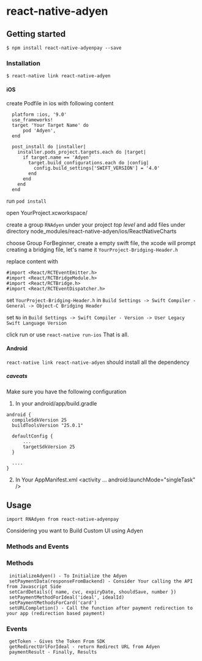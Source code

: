 
# react-native-adyen

## Getting started

`$ npm install react-native-adyenpay --save`

### Installation

`$ react-native link react-native-adyen`


#### iOS

create Podfile in ios with following content

      platform :ios, '9.0'
      use_frameworks!
	  target 'Your Target Name' do
		  pod 'Adyen',
	  end
    		
      post_install do |installer|
        installer.pods_project.targets.each do |target|
          if target.name == 'Adyen'
            target.build_configurations.each do |config|
              config.build_settings['SWIFT_VERSION'] = '4.0'
            end
          end
        end
      end


run `pod install`

open YourProject.xcworkspace/

create a group `RNAdyen` under your project *top level* and add files under directory node_modules/react-native-adyen/ios/ReactNativeCharts

choose Group ForBeginner, create a empty swift file, the xcode will prompt creating a bridging file, let's name it `YourProject-Bridging-Header.h`


replace content with 

    #import <React/RCTEventEmitter.h>
    #import <React/RCTBridgeModule.h>
    #import <React/RCTBridge.h>
    #import <React/RCTEventDispatcher.h>

set `YourProject-Bridging-Header.h` in `Build Settings -> Swift Compiler - General -> Object-C Bridging Header`   

set `No` in `Build Settings -> Swift Compiler - Version -> User Legacy Swift Language Version` 

click run  or use `react-native run-ios`
That is all.

#### Android
 `react-native link react-native-adyen` should install all the dependency

  ##### caveats
   Make sure you have the following configuration 
   1) In your android/app/build.gradle

    android {
      compileSdkVersion 25
      buildToolsVersion "25.0.1"

      defaultConfig {
          ...      
          targetSdkVersion 25        
      }

      ....
    }

   2) In Your AppManifest.xml 
      <activity
        ...
        android:launchMode="singleTask" />
      </activity>



## Usage


```import RNAdyen from react-native-adyenpay```

Considering you want to Build Custom UI using Adyen

### Methods and Events
  ### Methods
     initializeAdyen() - To Initialize the Adyen
     setPaymentData(responseFromBackend) - Consider Your calling the API from Javascript Side
     setCardDetails({ name, cvc, expiryDate, shouldSave, number })
     setPaymentMethodForIdeal('ideal', idealId)
	 setPaymentMethodsForCard('card')
	 setURLCompletion() - Call the function after payment redirection to your app (redirection based payment)
  ### Events
     getToken - Gives the Token From SDK     
	 getRedirectUrlForIdeal - return Redirect URL from Adyen
     paymentResult - Finally, Results
	 
  